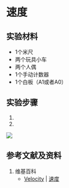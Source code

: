 # 速度

## 实验材料

- 1个米尺
- 两个玩具小车
- 两个人偶
- 1个手动计数器
- 1个白板（A1或者A0）

## 实验步骤

1. 

2. 

![](/images/力学/运动/速度/1a1.jpg)

## 参考文献及资料

1. 维基百科
	- [Velocity](https://en.wikipedia.org/wiki/Velocity) | [速度](https://zh.wikipedia.org/wiki/速度) 
